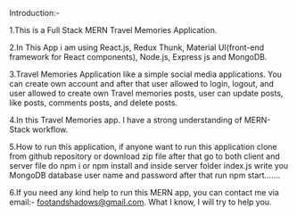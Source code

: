 


 Introduction:-

 1.This is a Full Stack MERN Travel Memories Application.

 2.In This App i am using React.js, Redux Thunk, Material UI(front-end framework for React components), Node.js, Express js and MongoDB.

 3.Travel Memories Application like a simple social media  applications. You can create own account and after that user allowed to login, logout, and user allowed to create own Travel memories posts, user can update posts, like posts, comments posts, and delete posts. 

4.In this Travel Memories app. I have a strong understanding of MERN-Stack workflow.

5.How to run this application, if anyone want to run this application clone from github repository or download zip file after that go to both client and server file do  npm i or npm install and inside server folder index.js write you MongoDB database user name and password after that run npm start....... 

6.If you need any kind help to run this MERN app, you can contact me via email:- footandshadows@gmail.com. What I know, I will try to help you.



